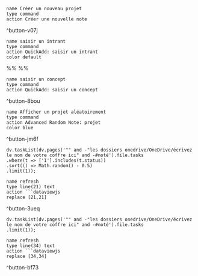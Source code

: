```button
name Créer un nouveau projet
type command
action Créer une nouvelle note
```
^button-v07j
```button
name saisir un intrant
type command
action QuickAdd: saisir un intrant
color default
```
%% %%
```button
name saisir un concept
type command
action QuickAdd: saisir un concept
```
^button-8bou
```button
name Afficher un projet aléatoirement
type command
action Advanced Random Note: projet
color blue
```
^button-jm6f
```dataviewjs
dv.taskList(dv.pages('"" and -"les dossiers onedrive/OneDrive/écrivez le nom de votre coffre ici" and -#noté').file.tasks
.where(t => ['I'].includes(t.status))
.sort(() => Math.random() - 0.5)
.limit(1));
``` 
```button
name refresh
type line(21) text
action ```dataviewjs
replace [21,21]
```
^button-3ueq
```dataviewjs
dv.taskList(dv.pages('"" and -"les dossiers onedrive/OneDrive/écrivez le nom de votre coffre ici" and -#noté').file.tasks
.limit(1));
``` 
```button
name refresh
type line(34) text
action ```dataviewjs
replace [34,34]
```
^button-bf73


